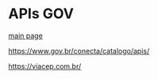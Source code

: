 # APIs GOV

[main page](index.html)

https://www.gov.br/conecta/catalogo/apis/

https://viacep.com.br/